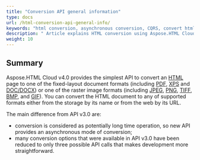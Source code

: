 ```yaml
---
title: "Conversion API general information"
type: docs
url: /html-conversion-api-general-info/
keywords: "html conversion, asynchronous conversion, CQRS, convert html to pdf, convert html to jpeg, python, java , .net,  c#,  android, swift ,Perl, Node.js"
description: " Article explains HTML conversion using Aspose.HTML Cloud API. SDKs are also available in PHP, Perl, Android, Swift, C#, Java and more to help developers speed up their development."
weight: 10
---
```


## **Summary**

Aspose.HTML Cloud v4.0 provides the simplest API to convert an [HTML](https://docs.fileformat.com/web/html/) page to one of the fixed-layout document formats (including  [PDF](https://docs.fileformat.com/pdf/), [XPS](https://docs.fileformat.com/page-description-language/xps/) and [DOC/DOCX](https://docs.fileformat.com/word-processing/docx/)) or one of the raster image formats (including [JPEG](https://docs.fileformat.com/image/jpeg/), [PNG](https://docs.fileformat.com/image/png/), [TIFF](https://docs.fileformat.com/image/tiff/),  [BMP](https://docs.fileformat.com/image/bmp/), and  [GIF](https://docs.fileformat.com/image/gif/)). You can convert the HTML document to any of supported formats either from the storage by its name or from the web by its URL.

The main difference from API v3.0 are:

- conversion is considered as potentially long time operation, so new API provides an asynchronous mode of conversion;
- many conversion options that were available in API v3.0 have been reduced to only three possible API calls that makes development more straightforward.

